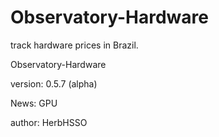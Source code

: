 # Observatory-Hardware
track hardware prices in Brazil.


Observatory-Hardware




version: 0.5.7 (alpha)
  
News: GPU

author: HerbHSSO
